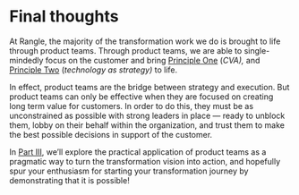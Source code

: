 # Final thoughts

At Rangle, the majority of the transformation work we do is brought to life through product teams. Through product teams, we are able to single-mindedly focus on the customer and bring [Principle One](../../01-the-big-picture/part-one-introduction.md) \(_CVA\),_ and [Principle Two](../part-two-introduction.md) \(_technology as strategy\)_ to life.

In effect, product teams are the bridge between strategy and execution. But product teams can only be effective when they are focused on creating long term value for customers. In order to do this, they must be as unconstrained as possible with strong leaders in place — ready to unblock them, lobby on their behalf within the organization, and trust them to make the best possible decisions in support of the customer.

In [Part III](../../03-micro-transformation/part-three-introduction.md), we’ll explore the practical application of product teams as a pragmatic way to turn the transformation vision into action, and hopefully spur your enthusiasm for starting your transformation journey by demonstrating that it is possible!

